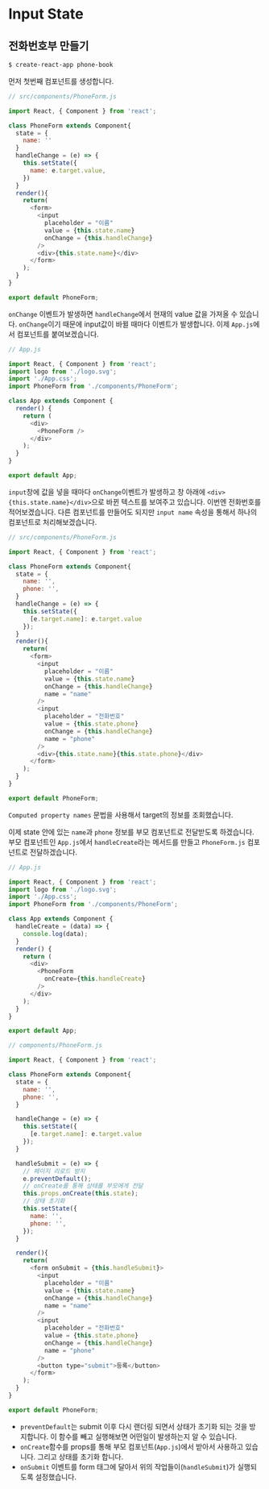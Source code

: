 # Input State

## 전화번호부 만들기

```bash
$ create-react-app phone-book
```

먼저 첫번째 컴포넌트를 생성합니다.

```javascript
// src/components/PhoneForm.js

import React, { Component } from 'react';

class PhoneForm extends Component{
  state = {
    name: ''
  }
  handleChange = (e) => {
    this.setState({
      name: e.target.value,
    })
  }
  render(){
    return(
      <form>
        <input 
          placeholder = "이름"
          value = {this.state.name}
          onChange = {this.handleChange}
        />
        <div>{this.state.name}</div>
      </form>
    );
  }
}

export default PhoneForm;
```

`onChange` 이벤트가 발생하면 `handleChange`에서 현재의 value 값을 가져올 수 있습니다. `onChange`이기 때문에 input값이 바뀔 때마다 이벤트가 발생합니다. 이제 `App.js`에서 컴포넌트를 붙여보겠습니다. 

```javascript
// App.js

import React, { Component } from 'react';
import logo from './logo.svg';
import './App.css';
import PhoneForm from './components/PhoneForm';

class App extends Component {
  render() {
    return (
      <div>
        <PhoneForm />
      </div>
    );
  }
}

export default App;
```

`input`창에 값을 넣을 때마다 `onChange`이벤트가 발생하고 창 아래에 `<div>{this.state.name}</div>`으로 바뀐 텍스트를 보여주고 있습니다. 이번엔 전화번호를 적어보겠습니다. 다른 컴포넌트를 만들어도 되지만 `input name` 속성을 통해서 하나의 컴포넌트로 처리해보겠습니다.

```javascript
// src/components/PhoneForm.js

import React, { Component } from 'react';

class PhoneForm extends Component{
  state = {
    name: '',
    phone: '',
  }
  handleChange = (e) => {
    this.setState({
      [e.target.name]: e.target.value
    });
  }
  render(){
    return(
      <form>
        <input 
          placeholder = "이름"
          value = {this.state.name}
          onChange = {this.handleChange}
          name = "name"
        />
        <input 
          placeholder = "전화번호"
          value = {this.state.phone}
          onChange = {this.handleChange}
          name = "phone"
        />
        <div>{this.state.name}{this.state.phone}</div>
      </form>
    );
  }
}

export default PhoneForm;
```

`Computed property names` 문법을 사용해서 target의 정보를 조회했습니다.

이제 state 안에 있는 `name`과 `phone` 정보를 부모 컴포넌트로 전달받도록 하겠습니다. 부모 컴포넌트인 `App.js`에서 `handleCreate`라는 메서드를 만들고 `PhoneForm.js` 컴포넌트로 전달하겠습니다. 

```javascript
// App.js

import React, { Component } from 'react';
import logo from './logo.svg';
import './App.css';
import PhoneForm from './components/PhoneForm';

class App extends Component {
  handleCreate = (data) => {
    console.log(data);
  }
  render() {
    return (
      <div>
        <PhoneForm 
          onCreate={this.handleCreate}
        />
      </div>
    );
  }
}

export default App;
```

```javascript
// components/PhoneForm.js

import React, { Component } from 'react';

class PhoneForm extends Component{
  state = {
    name: '',
    phone: '',
  }

  handleChange = (e) => {
    this.setState({
      [e.target.name]: e.target.value
    });
  }

  handleSubmit = (e) => {
    // 페이지 리로드 방지
    e.preventDefault();
    // onCreate를 통해 상태를 부모에게 전달
    this.props.onCreate(this.state);
    // 상태 초기화
    this.setState({
      name: '',
      phone: '',
    });
  }

  render(){
    return(
      <form onSubmit = {this.handleSubmit}>
        <input 
          placeholder = "이름"
          value = {this.state.name}
          onChange = {this.handleChange}
          name = "name"
        />
        <input 
          placeholder = "전화번호"
          value = {this.state.phone}
          onChange = {this.handleChange}
          name = "phone"
        />
        <button type="submit">등록</button>
      </form>
    );
  }
}

export default PhoneForm;
```

* `preventDefault`는 submit 이후 다시 랜더링 되면서 상태가 초기화 되는 것을 방지합니다. 이 함수를 빼고 실행해보면 어떤일이 발생하는지 알 수 있습니다.
* `onCreate`함수를 props를 통해 부모 컴포넌트(`App.js`)에서 받아서 사용하고 있습니다. 그리고 상태를 초기화 합니다.
* `onSubmit` 이벤트를 form 태그에 달아서 위의 작업들이(`handleSubmit`)가 실행되도록 설정했습니다.